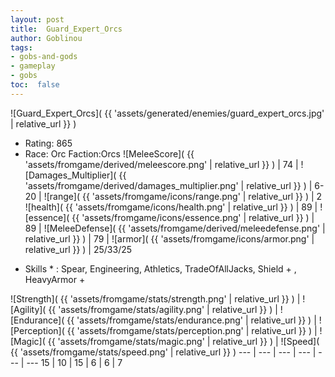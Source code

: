 ```yaml
---
layout: post
title:  Guard_Expert_Orcs
author: Goblinou
tags:
- gobs-and-gods
- gameplay
- gobs
toc:  false
---
```


![Guard_Expert_Orcs]( {{ 'assets/generated/enemies/guard_expert_orcs.jpg' | relative_url }} )
- Rating: 865
- Race: Orc  Faction:Orcs
![MeleeScore]( {{ 'assets/fromgame/derived/meleescore.png' | relative_url }} ) | 74 | ![Damages_Multiplier]( {{ 'assets/fromgame/derived/damages_multiplier.png' | relative_url }} ) | 6-20 | ![range]( {{ 'assets/fromgame/icons/range.png' | relative_url }} ) | 2
![health]( {{ 'assets/fromgame/icons/health.png' | relative_url }} ) | 89 | ![essence]( {{ 'assets/fromgame/icons/essence.png' | relative_url }} ) | 89 | ![MeleeDefense]( {{ 'assets/fromgame/derived/meleedefense.png' | relative_url }} ) | 79 | ![armor]( {{ 'assets/fromgame/icons/armor.png' | relative_url }} ) | 25/33/25
* Skills * : Spear, Engineering, Athletics, TradeOfAllJacks, Shield + , HeavyArmor + 

![Strength]( {{ 'assets/fromgame/stats/strength.png' | relative_url }} ) | ![Agility]( {{ 'assets/fromgame/stats/agility.png' | relative_url }} ) | ![Endurance]( {{ 'assets/fromgame/stats/endurance.png' | relative_url }} ) | ![Perception]( {{ 'assets/fromgame/stats/perception.png' | relative_url }} ) | ![Magic]( {{ 'assets/fromgame/stats/magic.png' | relative_url }} ) | ![Speed]( {{ 'assets/fromgame/stats/speed.png' | relative_url }} )
--- | --- | --- | --- | --- | ---
15 | 10 | 15 | 6 | 6 | 7
